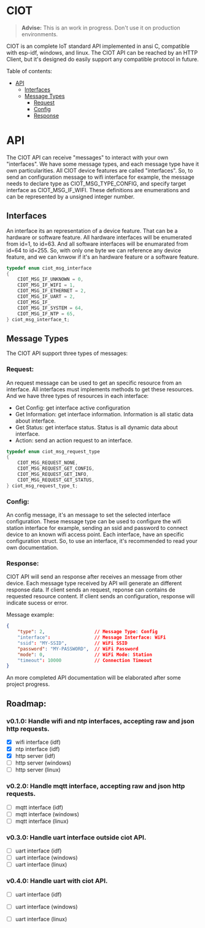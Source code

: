 # CIOT

> **Advise:** This is an work in progress. Don't use it on production environments.

CIOT is an complete IoT standard API implemented in ansi C, compatible with esp-idf, windows, and linux. The CIOT API can be reached by an HTTP Client, but it's designed do easily support any compatible protocol in future. 

Table of contents:

 - [API](#api)
    - [Interfaces](#interfaces)
    - [Message Types](#message-types)
        - [Request](#request)
        - [Config](#config)
        - [Response](#response)

# API

The CIOT API can receive "messages" to interact with your own "interfaces". We have some message types, and each message type have it own particularities. All CIOT device features are called "interfaces". So, to send an configuration message to wifi interface for example, the message needs to declare type as CIOT_MSG_TYPE_CONFIG, and specify target interface as CIOT_MSG_IF_WIFI. These definitions are enumerations and can be represented by a unsigned integer number.

## Interfaces

An interface its an representation of a device feature. That can be a hardware or software feature. All hardware interfaces will be enumerated from id=1, to id=63. And all software interfaces will be enumarated from id=64 to id=255. So, with only one byte we can reference any device feature, and we can knwow if it's an hardware feature or a software feature. 

```c
typedef enum ciot_msg_interface
{
    CIOT_MSG_IF_UNKNOWN = 0,
    CIOT_MSG_IF_WIFI = 1,
    CIOT_MSG_IF_ETHERNET = 2,
    CIOT_MSG_IF_UART = 2,
    CIOT_MSG_IF_
    CIOT_MSG_IF_SYSTEM = 64,
    CIOT_MSG_IF_NTP = 65,
} ciot_msg_interface_t;

```

## Message Types

The CIOT API support three types of messages:

### Request:

An request message can be used to get an specific resource from an interface. All interfaces must implements methods to get these resources. And we have three types of resources in each interface:

 - Get Config: get interface active configuration
 - Get Information: get interface information. Information is all static data about interface.
 - Get Status: get interface status. Status is all dynamic data about interface.
 - Action: send an action request to an interface.

```c
typedef enum ciot_msg_request_type
{
    CIOT_MSG_REQUEST_NONE,
    CIOT_MSG_REQUEST_GET_CONFIG,
    CIOT_MSG_REQUEST_GET_INFO,
    CIOT_MSG_REQUEST_GET_STATUS,
} ciot_msg_request_type_t;

```

### Config:

An config message, it's an message to set the selected interface configuration. These message type can be used to configure the wifi station interface for example, sending an ssid and password to connect device to an known wifi access point. Each interface, have an specific configuration struct. So, to use an interface, it's recommended to read your own documentation.

### Response:

CIOT API will send an response after receives an message from other device. Each message type received by API will generate an different response data. If client sends an request, reponse can contains de requested resource content. If client sends an configuration, response will indicate sucess or error. 

Message example:

```json
{
    "type": 2,                  // Message Type: Config
    "interface":                // Message Interface: WiFi
    "ssid": "MY-SSID",          // WiFi SSID
    "password": "MY-PASSWORD",  // WiFi Password
    "mode": 0,                  // WiFi Mode: Station
    "timeout": 10000            // Connection Timeout
}
```

An more completed API documentation will be elaborated after some project progress.

## Roadmap:

### v0.1.0: Handle wifi and ntp interfaces, accepting raw and json http requests.

 - [x] wifi interface (idf)
 - [x] ntp interface (idf)
 - [x] http server (idf)
 - [ ] http server (windows)
 - [ ] http server (linux)

### v0.2.0: Handle mqtt interface, accepting raw and json http requests.

 - [ ] mqtt interface (idf)
 - [ ] mqtt interface (windows)
 - [ ] mqtt interface (linux)

### v0.3.0: Handle uart interface outside ciot API.

 - [ ] uart interface (idf)
 - [ ] uart interface (windows)
 - [ ] uart interface (linux)

### v0.4.0: Handle uart with ciot API.

 - [ ] uart interface (idf)
 - [ ] uart interface (windows)
 - [ ] uart interface (linux)
 